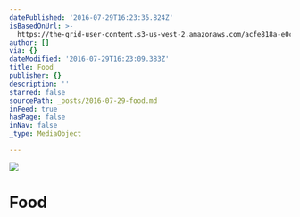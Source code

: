 ```yaml
---
datePublished: '2016-07-29T16:23:35.824Z'
isBasedOnUrl: >-
  https://the-grid-user-content.s3-us-west-2.amazonaws.com/acfe818a-e0cc-4a00-99a6-82d31bbfee73.png
author: []
via: {}
dateModified: '2016-07-29T16:23:09.383Z'
title: Food
publisher: {}
description: ''
starred: false
sourcePath: _posts/2016-07-29-food.md
inFeed: true
hasPage: false
inNav: false
_type: MediaObject

---
```

![](https://the-grid-user-content.s3-us-west-2.amazonaws.com/acfe818a-e0cc-4a00-99a6-82d31bbfee73.png)

# Food